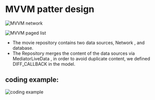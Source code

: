 # MVVM patter design


![MVVM network](../images/MVVMStructure.png)







![MVVM paged list](../images/MVVMPagedList.png)




* The movie repository contains two data sources, Network , and database.
* The Repository merges the content of the data sources via MediatorLiveData , in order to avoid duplicate content,  we defined DIFF_CALLBACK in the model.





## coding example:

![coding example](https://github.com/ayman-rahmon/MovieApp)
